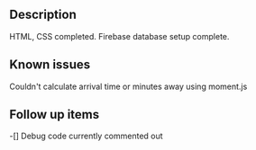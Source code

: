 ## Description

HTML, CSS completed.  Firebase database setup complete.

## Known issues

Couldn't calculate arrival time or minutes away using moment.js

## Follow up items

-[] Debug code currently commented out 

